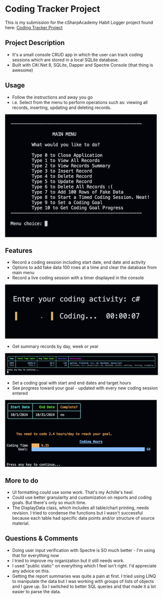 
# Coding Tracker Project

This is my submission for the cSharpAcademy Habit Logger project found here: [Coding Tracker Project](https://thecsharpacademy.com/project/13/coding-tracker)


## Project Description
- It's a small console CRUD app in which the user can track coding sessions which are stored in a local SQLite database.
- Built with C#/.Net 8, SQLite, Dapper and Spectre Console (that thing is awesome)


## Usage
- Follow the instructions and away you go
- i.e. Select from the menu to perform operations such as: viewing all records, inserting, updating and deleting records.

![Main menu screen](./images/mainMenu.png)

## Features
- Record a coding session including start date, end date and activity
- Options to add fake data 100 rows at a time and clear the database from main menu
- Record a live coding session with a timer displayed in the console

![stopwatch timer for coding session](./images/liveCoding.png)

- Get summary records by day, week or year

![annual summary of records](./images/recordSummary.png)

- Set a coding goal with start and end dates and target hours
- See progress toward your goal - updated with every new coding session entered

![coding goal progress](./images/goalProgress.png)


## More to do
- UI formatting could use some work. That's my Achille's heel.
- Could use better granularity and customization on reports and coding goals. But there's only so much time.
- The DisplayData class, which includes all table/chart printing, needs revision. I tried to condense the functions but I wasn't successful because each table had specific data points and/or structure of source material.


## Questions & Comments
- Doing user input verification with Spectre is SO much better - I'm using that for everything now
- I tried to improve my organization but it still needs work. 
- I used "public static" on everything which I feel isn't right. I'd appreciate any advice on this.
- Getting the report summaries was quite a pain at first. I tried using LINQ to manipulate the data but I was working with groups of lists of objects and I gave up. So I switched to better SQL queries and that made it a lot easier to parse the data.

